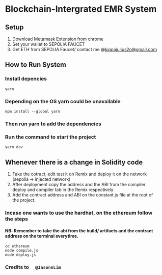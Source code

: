 # Blockchain-Intergrated EMR  System
 
## Setup
1. Download Metamask Extension from chrome
2. Set your wallet to SEPOLIA FAUCET
3. Get ETH from SEPOLIA Faucet/ contact me @kippajulius2o@gmail.com

## How to Run System

### Install depencies
```
yarn
```


### Depending on the OS yarn could be unavailable

```
npm install --global yarn
```
 
 
### Then run  yarn  to add the dependencies
 

### Run the command to start the project
 ```
yarn dev
```

## Whenever there is a change in Solidity code
1. Take the cotract, edit test it on Remix and deploy it on the network (sepolia -> injected network)
2. After deployment copy the address and the ABI from the compiler deploy and compiler tab in the Remix respectively
3. Add the contract address and ABI on the constant.js file at the root of the project.

### Incase one wants to use the hardhat, on the ethereum follow the steps
####  NB: Remember to take the abi from the build/ artifacts and the contract address on the terminal everytime.
```
cd ethereum
node compile.js
node deploy.js
```

### Credits to  ```   @JasonnLim ```


